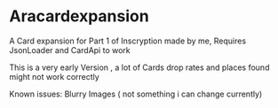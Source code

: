 # Aracardexpansion
A Card expansion for Part 1 of Inscryption made by me,
Requires JsonLoader and CardApi to work

This is a very early Version , a lot of Cards drop rates and places found might not work correctly

Known issues:
Blurry Images ( not something i can change currently)

